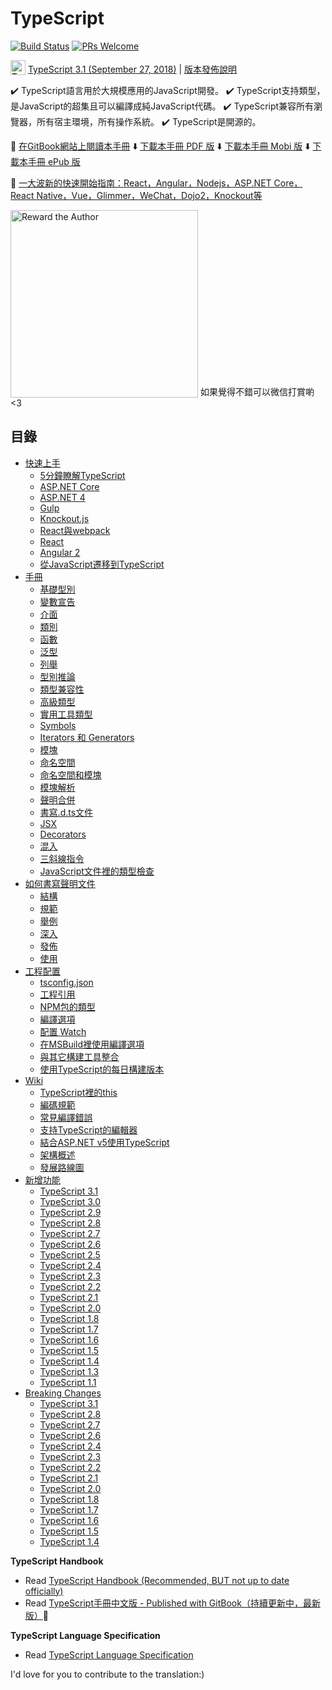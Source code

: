 # TypeScript

[![Build Status](https://travis-ci.org/zhongsp/TypeScript.svg?branch=master)](https://travis-ci.org/zhongsp/TypeScript) [![PRs Welcome](https://img.shields.io/badge/PRs-welcome-brightgreen.svg?style=flat-square)](http://makeapullrequest.com)

<img src="./misc/ts_logo.jpg" alt="TypeScript" width="24px" height="24px" style="vertical-align: bottom;">  [TypeScript 3.1 (September 27, 2018)](https://blogs.msdn.microsoft.com/typescript/2018/09/27/announcing-typescript-3-1/)
|
[版本發佈說明](./doc/release-notes/TypeScript%203.1.md)

:heavy_check_mark: TypeScript語言用於大規模應用的JavaScript開發。  :heavy_check_mark: TypeScript支持類型，是JavaScript的超集且可以編譯成純JavaScript代碼。  :heavy_check_mark: TypeScript兼容所有瀏覽器，所有宿主環境，所有操作系統。  :heavy_check_mark: TypeScript是開源的。

:book: [在GitBook網站上閱讀本手冊](http://zhongsp.gitbooks.io/typescript-handbook/content/)  :arrow_down: [下載本手冊 PDF 版](https://legacy.gitbook.com/download/pdf/book/zhongsp/typescript-handbook)  :arrow_down: [下載本手冊 Mobi 版](https://legacy.gitbook.com/download/mobi/book/zhongsp/typescript-handbook)  :arrow_down: [下載本手冊 ePub 版](https://legacy.gitbook.com/download/epub/book/zhongsp/typescript-handbook)

:link: [一大波新的快速開始指南：React，Angular，Nodejs，ASP.NET Core，React Native，Vue，Glimmer，WeChat，Dojo2，Knockout等](./doc/quick-start/README.md)

<img src="./misc/reward.jpg" alt="Reward the Author" width="300px" height="300px" style="vertical-align: bottom;">  如果覺得不錯可以微信打賞喲 <3

## 目錄

* [快速上手](./doc/handbook/tutorials/README.md)
  * [5分鐘瞭解TypeScript](./doc/handbook/tutorials/TypeScript%20in%205%20minutes.md)
  * [ASP.NET Core](./doc/handbook/tutorials/ASP.NET%20Core.md)
  * [ASP.NET 4](./doc/handbook/tutorials/ASP.NET%204.md)
  * [Gulp](./doc/handbook/tutorials/Gulp.md)
  * [Knockout.js](./doc/handbook/tutorials/Knockout.md)
  * [React與webpack](./doc/handbook/tutorials/React%20&%20Webpack.md)
  * [React](./doc/handbook/tutorials/React.md)
  * [Angular 2](./doc/handbook/tutorials/Angular%202.md)
  * [從JavaScript遷移到TypeScript](./doc/handbook/tutorials/Migrating%20from%20JavaScript.md)
* [手冊](./doc/handbook/README.md)
  * [基礎型別](./doc/handbook/Basic%20Types.md)
  * [變數宣告](./doc/handbook/Variable%20Declarations.md)
  * [介面](./doc/handbook/Interfaces.md)
  * [類別](./doc/handbook/Classes.md)
  * [函數](./doc/handbook/Functions.md)
  * [泛型](./doc/handbook/Generics.md)
  * [列舉](./doc/handbook/Enums.md)
  * [型別推論](./doc/handbook/Type%20Inference.md)
  * [類型兼容性](./doc/handbook/Type%20Compatibility.md)
  * [高級類型](./doc/handbook/Advanced%20Types.md)
  * [實用工具類型](./doc/handbook/Utility%20Types.md)
  * [Symbols](./doc/handbook/Symbols.md)
  * [Iterators 和 Generators](./doc/handbook/Iterators%20and%20Generators.md)
  * [模塊](./doc/handbook/Modules.md)
  * [命名空間](./doc/handbook/Namespaces.md)
  * [命名空間和模塊](./doc/handbook/Namespaces%20and%20Modules.md)
  * [模塊解析](./doc/handbook/Module%20Resolution.md)
  * [聲明合併](./doc/handbook/Declaration%20Merging.md)
  * [書寫.d.ts文件](./doc/handbook/Writing%20Definition%20Files.md)
  * [JSX](./doc/handbook/JSX.md)
  * [Decorators](./doc/handbook/Decorators.md)
  * [混入](./doc/handbook/Mixins.md)
  * [三斜線指令](./doc/handbook/Triple-Slash%20Directives.md)
  * [JavaScript文件裡的類型檢查](./doc/handbook/Type%20Checking%20JavaScript%20Files.md)
* [如何書寫聲明文件](./doc/handbook/declaration%20files/Introduction.md)
  * [結構](./doc/handbook/declaration%20files/Library%20Structures.md)
  * [規範](./doc/handbook/declaration%20files/Do's%20and%20Don'ts.md)
  * [舉例](./doc/handbook/declaration%20files/By%20Example.md)
  * [深入](./doc/handbook/declaration%20files/Deep%20Dive.md)
  * [發佈](./doc/handbook/declaration%20files/Publishing.md)
  * [使用](./doc/handbook/declaration%20files/Consumption.md)
* [工程配置](./doc/handbook/tsconfig.json.md)
  * [tsconfig.json](./doc/handbook/tsconfig.json.md)
  * [工程引用](./doc/handbook/Project%20References.md)
  * [NPM包的類型](./doc/handbook/Typings%20for%20NPM%20Packages.md)
  * [編譯選項](./doc/handbook/Compiler%20Options.md)
  * [配置 Watch](./doc/handbook/Configuring%20Watch.md)
  * [在MSBuild裡使用編譯選項](./doc/handbook/Compiler%20Options%20in%20MSBuild.md)
  * [與其它構建工具整合](./doc/handbook/Integrating%20with%20Build%20Tools.md)
  * [使用TypeScript的每日構建版本](./doc/handbook/Nightly%20Builds.md)
* [Wiki](./doc/wiki/README.md)
  * [TypeScript裡的this](./doc/wiki/this-in-TypeScript.md)
  * [編碼規範](./doc/wiki/coding_guidelines.md)
  * [常見編譯錯誤](./doc/wiki/Common%20Errors.md)
  * [支持TypeScript的編輯器](./doc/wiki/TypeScript-Editor-Support.md)
  * [結合ASP.NET v5使用TypeScript](./doc/wiki/Using-TypeScript-With-ASP.NET-5.md)
  * [架構概述](./doc/wiki/Architectural-Overview.md)
  * [發展路線圖](./doc/wiki/Roadmap.md)
* [新增功能](./doc/release-notes/README.md)
  * [TypeScript 3.1](./doc/release-notes/TypeScript%203.1.md)
  * [TypeScript 3.0](./doc/release-notes/TypeScript%203.0.md)
  * [TypeScript 2.9](./doc/release-notes/TypeScript%202.9.md)
  * [TypeScript 2.8](./doc/release-notes/TypeScript%202.8.md)
  * [TypeScript 2.7](./doc/release-notes/TypeScript%202.7.md)
  * [TypeScript 2.6](./doc/release-notes/TypeScript%202.6.md)
  * [TypeScript 2.5](./doc/release-notes/TypeScript%202.5.md)
  * [TypeScript 2.4](./doc/release-notes/TypeScript%202.4.md)
  * [TypeScript 2.3](./doc/release-notes/TypeScript%202.3.md)
  * [TypeScript 2.2](./doc/release-notes/TypeScript%202.2.md)
  * [TypeScript 2.1](./doc/release-notes/TypeScript%202.1.md)
  * [TypeScript 2.0](./doc/release-notes/TypeScript%202.0.md)
  * [TypeScript 1.8](./doc/release-notes/TypeScript%201.8.md)
  * [TypeScript 1.7](./doc/release-notes/TypeScript%201.7.md)
  * [TypeScript 1.6](./doc/release-notes/TypeScript%201.6.md)
  * [TypeScript 1.5](./doc/release-notes/TypeScript%201.5.md)
  * [TypeScript 1.4](./doc/release-notes/TypeScript%201.4.md)
  * [TypeScript 1.3](./doc/release-notes/TypeScript%201.3.md)
  * [TypeScript 1.1](./doc/release-notes/TypeScript%201.1.md)
* [Breaking Changes](./doc/breaking-changes/breaking-changes.md)
  * [TypeScript 3.1](./doc/breaking-changes/TypeScript%203.1.md)
  * [TypeScript 2.8](./doc/breaking-changes/TypeScript%202.8.md)
  * [TypeScript 2.7](./doc/breaking-changes/TypeScript%202.7.md)
  * [TypeScript 2.6](./doc/breaking-changes/TypeScript%202.6.md)
  * [TypeScript 2.4](./doc/breaking-changes/TypeScript%202.4.md)
  * [TypeScript 2.3](./doc/breaking-changes/TypeScript%202.3.md)
  * [TypeScript 2.2](./doc/breaking-changes/TypeScript%202.2.md)
  * [TypeScript 2.1](./doc/breaking-changes/TypeScript%202.1.md)
  * [TypeScript 2.0](./doc/breaking-changes/TypeScript%202.0.md)
  * [TypeScript 1.8](./doc/breaking-changes/TypeScript%201.8.md)
  * [TypeScript 1.7](./doc/breaking-changes/TypeScript%201.7.md)
  * [TypeScript 1.6](./doc/breaking-changes/TypeScript%201.6.md)
  * [TypeScript 1.5](./doc/breaking-changes/TypeScript%201.5.md)
  * [TypeScript 1.4](./doc/breaking-changes/TypeScript%201.4.md)

**TypeScript Handbook**

* Read [TypeScript Handbook (Recommended, BUT not up to date officially)](http://www.typescriptlang.org/Handbook)
* Read [TypeScript手冊中文版 - Published with GitBook（持續更新中，最新版）](http://zhongsp.gitbooks.io/typescript-handbook/content/):book:

**TypeScript Language Specification**

* Read [TypeScript Language Specification](https://github.com/Microsoft/TypeScript/blob/master/doc/spec.md)

I'd love for you to contribute to the translation:)